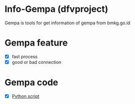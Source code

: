 # Info-Gempa (dfvproject)

Gempa is tools for get information of gempa from bmkg.go.id

# Gempa feature
- [x] fast process
- [x] good or bad connection

# Gempa code
- [x] <a href="gempa.py">Python script</a><br>
